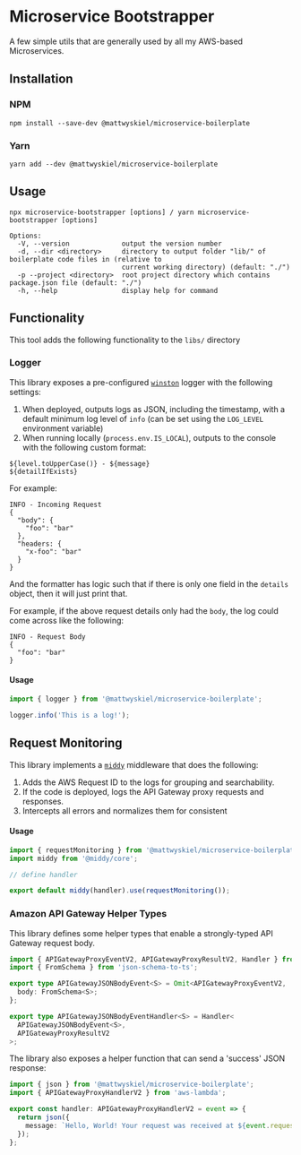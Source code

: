 # Microservice Bootstrapper

A few simple utils that are generally used by all my AWS-based Microservices.

## Installation

### NPM

```
npm install --save-dev @mattwyskiel/microservice-boilerplate
```

### Yarn

```
yarn add --dev @mattwyskiel/microservice-boilerplate
```

## Usage

```
npx microservice-bootstrapper [options] / yarn microservice-bootstrapper [options]

Options:
  -V, --version             output the version number
  -d, --dir <directory>     directory to output folder "lib/" of boilerplate code files in (relative to
                            current working directory) (default: "./")
  -p --project <directory>  root project directory which contains package.json file (default: "./")
  -h, --help                display help for command
```

## Functionality

This tool adds the following functionality to the `libs/` directory

### Logger

This library exposes a pre-configured [`winston`](https://github.com/winstonjs/winston) logger with
the following settings:

1. When deployed, outputs logs as JSON, including the timestamp, with a default minimum log level of
   `info` (can be set using the `LOG_LEVEL` environment variable)
2. When running locally (`process.env.IS_LOCAL`), outputs to the console with the following custom
   format:

```
${level.toUpperCase()} - ${message}
${detailIfExists}
```

For example:

```
INFO - Incoming Request
{
  "body": {
    "foo": "bar"
  },
  "headers: {
    "x-foo": "bar"
  }
}
```

And the formatter has logic such that if there is only one field in the `details` object, then it
will just print that.

For example, if the above request details only had the `body`, the log could come across like the
following:

```
INFO - Request Body
{
  "foo": "bar"
}
```

#### Usage

```typescript
import { logger } from '@mattwyskiel/microservice-boilerplate';

logger.info('This is a log!');
```

## Request Monitoring

This library implements a [`middy`](https://github.com/middyjs/middy) middleware that does the
following:

1. Adds the AWS Request ID to the logs for grouping and searchability.
2. If the code is deployed, logs the API Gateway proxy requests and responses.
3. Intercepts all errors and normalizes them for consistent

#### Usage

```typescript
import { requestMonitoring } from '@mattwyskiel/microservice-boilerplate';
import middy from '@middy/core';

// define handler

export default middy(handler).use(requestMonitoring());
```

### Amazon API Gateway Helper Types

This library defines some helper types that enable a strongly-typed API Gateway request body.

```typescript
import { APIGatewayProxyEventV2, APIGatewayProxyResultV2, Handler } from 'aws-lambda';
import { FromSchema } from 'json-schema-to-ts';

export type APIGatewayJSONBodyEvent<S> = Omit<APIGatewayProxyEventV2, 'body'> & {
  body: FromSchema<S>;
};

export type APIGatewayJSONBodyEventHandler<S> = Handler<
  APIGatewayJSONBodyEvent<S>,
  APIGatewayProxyResultV2
>;
```

The library also exposes a helper function that can send a 'success' JSON response:

```typescript
import { json } from '@mattwyskiel/microservice-boilerplate';
import { APIGatewayProxyHandlerV2 } from 'aws-lambda';

export const handler: APIGatewayProxyHandlerV2 = event => {
  return json({
    message: `Hello, World! Your request was received at ${event.requestContext.time}.`,
  });
};
```
